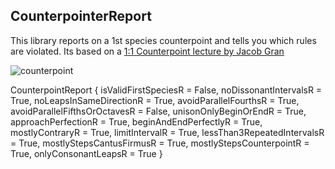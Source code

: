 ## CounterpointerReport

This library reports on a 1st species counterpoint and tells you which rules are violated.
Its based on a [1:1 Counterpoint lecture by Jacob Gran](https://www.youtube.com/watch?v=b5PoTBOj7Xc&list=PL6Towqbh0pdpxUL5NlGTOW2hwVVo1IhdQ)

![counterpoint](https://github.com/user-attachments/assets/f7c75a2f-8785-42af-b30d-67cc2765a883)


CounterpointReport {
isValidFirstSpeciesR = False,
noDissonantIntervalsR = True,
noLeapsInSameDirectionR = True,
avoidParallelFourthsR = True,
avoidParallelFifthsOrOctavesR = False,
unisonOnlyBeginOrEndR = True,
approachPerfectionR = True,
beginAndEndPerfectlyR = True,
mostlyContraryR = True,
limitIntervalR = True,
lessThan3RepeatedIntervalsR = True,
mostlyStepsCantusFirmusR = True,
mostlyStepsCounterpointR = True,
onlyConsonantLeapsR = True
}
